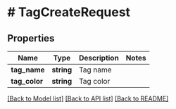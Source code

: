 # # TagCreateRequest

## Properties

Name | Type | Description | Notes
------------ | ------------- | ------------- | -------------
**tag_name** | **string** | Tag name |
**tag_color** | **string** | Tag color |

[[Back to Model list]](../../README.md#models) [[Back to API list]](../../README.md#endpoints) [[Back to README]](../../README.md)
